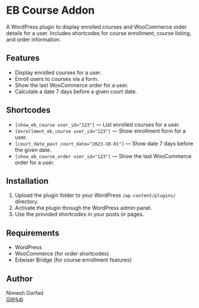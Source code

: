 # EB Course Addon

A WordPress plugin to display enrolled courses and WooCommerce order details for a user. Includes shortcodes for course enrollment, course listing, and order information.

## Features
- Display enrolled courses for a user.
- Enroll users to courses via a form.
- Show the last WooCommerce order for a user.
- Calculate a date 7 days before a given court date.

## Shortcodes
- `[show_eb_course user_id="123"]` — List enrolled courses for a user.
- `[enrollment_eb_course user_id="123"]` — Show enrollment form for a user.
- `[court_date_past court_date="2023-10-01"]` — Show date 7 days before the given date.
- `[show_eb_course_order user_id="123"]` — Show the last WooCommerce order for a user.

## Installation
1. Upload the plugin folder to your WordPress `/wp-content/plugins/` directory.
2. Activate the plugin through the WordPress admin panel.
3. Use the provided shortcodes in your posts or pages.

## Requirements
- WordPress
- WooCommerce (for order shortcodes)
- Edwiser Bridge (for course enrollment features)

## Author
Nimesh Gorfad  
[GitHub](https://github.com/nimeshgorfad/)
